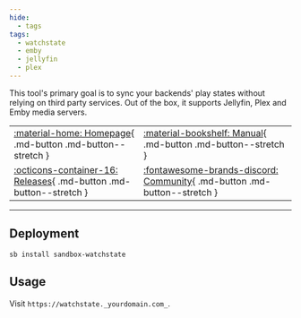 ```yaml
---
hide:
  - tags
tags:
  - watchstate
  - emby
  - jellyfin
  - plex
---
```


This tool's primary goal is to sync your backends' play states without relying on third party services. Out of the box, it supports Jellyfin, Plex and Emby media servers.

| | |
|---|---|
| [:material-home: Homepage](https://github.com/arabcoders/watchstate){ .md-button .md-button--stretch } | [:material-bookshelf: Manual](https://github.com/ArabCoders/watchstate/blob/master/FAQ.md){ .md-button .md-button--stretch } |
| [:octicons-container-16: Releases](https://github.com/arabcoders/watchstate/pkgs/container/watchstate){ .md-button .md-button--stretch } | [:fontawesome-brands-discord: Community](https://discord.gg/haUXHJyj6Y){ .md-button .md-button--stretch } |

---

## Deployment

``` shell
sb install sandbox-watchstate
```

## Usage

Visit `https://watchstate._yourdomain.com_`.
